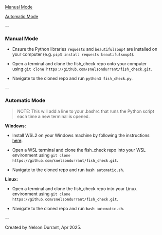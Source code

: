 [Manual Mode](https://github.com/snelsondurrant/fish_check?tab=readme-ov-file#manual-checks)

[Automatic Mode](https://github.com/snelsondurrant/fish_check?tab=readme-ov-file#automatic-checks)

-- 

### Manual Mode

- Ensure the Python libraries `requests` and `beautifulsoup4` are installed on your computer (e.g. `pip3 install requests beautifulsoup4`).

- Open a terminal and clone the fish_check repo onto your computer using `git clone https://github.com/snelsondurrant/fish_check.git`.

- Navigate to the cloned repo and run `python3 fish_check.py`.

-- 

### Automatic Mode

> NOTE: This will add a line to your .bashrc that runs the Python script each time a new terminal is opened.

**Windows:**

- Install WSL2 on your Windows machine by following the instructions [here](https://docs.microsoft.com/en-us/windows/wsl/install).

- Open a WSL terminal and clone the fish_check repo into your WSL environment using `git clone https://github.com/snelsondurrant/fish_check.git`.

- Navigate to the cloned repo and run `bash automatic.sh`.

**Linux:**

- Open a terminal and clone the fish_check repo into your Linux environment using `git clone https://github.com/snelsondurrant/fish_check.git`.

- Navigate to the cloned repo and run `bash automatic.sh`.

--

Created by Nelson Durrant, Apr 2025.
